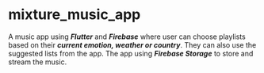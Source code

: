 # mixture_music_app

A music app using _**Flutter**_ and _**Firebase**_ where user can choose playlists based on their _**current emotion, weather or country**_. They can also use the suggested lists from the app. The app using _**Firebase Storage**_ to store and stream the music.

